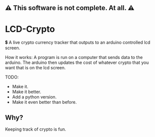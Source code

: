 ## :warning: This software is not complete. At all. :warning:

# LCD-Crypto
:heavy_dollar_sign: A live crypto currency tracker that outputs to an arduino controlled lcd screen.

How it works:
A program is run on a computer that sends data to the arduino.
The arduino then updates the cost of whatever crypto that you want that is on the lcd screen.

TODO:
 - Make it.
 - Make it better.
 - Add a python version.
 - Make it even better than before.
 
## Why?
Keeping track of crypto is fun.
